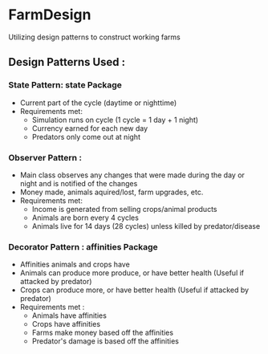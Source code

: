 # FarmDesign
Utilizing design patterns to construct working farms


## Design Patterns Used :

### State Pattern: state Package
 -  Current part of the cycle (daytime or nighttime)
 - Requirements met:
	- Simulation runs on cycle (1 cycle = 1 day + 1 night)
	- Currency earned for each new day
	- Predators only come out at night

### Observer Pattern : 
 - Main class observes any changes that were made during the day or night and
   is notified of the changes
 - Money made, animals aquired/lost, farm upgrades, etc.
 - Requirements met:
	- Income is generated from selling crops/animal products
	- Animals are born every 4 cycles
	- Animals live for 14 days (28 cycles) unless killed by predator/disease

### Decorator Pattern : affinities Package
 - Affinities animals and crops have
 - Animals can produce more produce, or have better health (Useful if attacked by predator)
 - Crops can produce more, or have better health (Useful if attacked by predator)
 - Requirements met :
	- Animals have affinities
	- Crops have affinities
	- Farms make money based off the affinities
	- Predator's damage is based off the affinities

